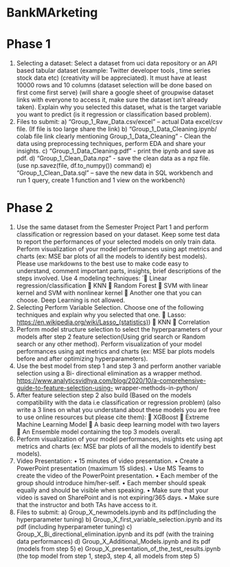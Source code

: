 # BankMArketing
# Phase 1
1) Selecting a dataset: Select a dataset from uci data repository or an API based tabular dataset
(example: Twitter developer tools , time series stock data etc) (creativity will be appreciated). It must
have at least 10000 rows and 10 columns (dataset selection will be done based on first come first
serve) (will share a google sheet of groupwise dataset links with everyone to access it, make sure the
dataset isn’t already taken). Explain why you selected this dataset, what is the target variable you
want to predict (is it regression or classification based problem).
2) Files to submit:
a) “Group_1_Raw_Data.csv/excel” – actual Data excel/csv file. (If file is too large share the link)
b) “Group_1_Data_Cleaning.ipynb/ colab file link clearly mentioning Group_1_Data_Cleaning” -
Clean the data using preprocessing techniques, perform EDA and share your insights.
c) “Group_1_Data_Cleaning.pdf” - print the ipynb and save as pdf.
d) “Group_1_Clean_Data.npz” - save the clean data as a npz file. (use np.savez(file, df.to_numpy()) command)
e) “Group_1_Clean_Data.sql” – save the new data in SQL workbench and run 1 query, create 1
function and 1 view on the workbench)

# Phase 2
1) Use the same dataset from the Semester Project Part 1 and perform classification or regression based
on your dataset. Keep some test data to report the performances of your selected models on only
train data. Perform visualization of your model performances using apt metrics and charts (ex: MSE
bar plots of all the models to identify best models). Please use markdowns to the best use to make
code easy to understand, comment important parts, insights, brief descriptions of the steps involved.
Use 4 modeling techniques:  ́
 Linear regression/classification
 KNN
 Random Forest
 SVM with linear kernel and SVM with nonlinear kernel
 Another one that you can choose. Deep Learning is not allowed.
2) Selecting Perform Variable Selection. Choose one of the following techniques and explain why you
selected that one.
 Lasso: https://en.wikipedia.org/wiki/Lasso_(statistics))
 KNN
 Correlation
3) Perform model structure selection to select the hyperparameters of your models after step 2 feature
selection(Using grid search or Random search or any other method). Perform visualization of your
model performances using apt metrics and charts (ex: MSE bar plots models before and after
optimizing hyperparameters).
4) Use the best model from step 1 and step 3 and perform another variable selection using a Bi-
directional elimination as a wrapper method.
https://www.analyticsvidhya.com/blog/2020/10/a-comprehensive-guide-to-feature-selection-using-
wrapper-methods-in-python/
5) After feature selection step 2 also build (Based on the models compatibility with the data i.e
classification or regression problem) (also write a 3 lines on what you understand about these models
you are free to use online resources but please cite them):
 XGBoost
 Extreme Machine Learning Model
 A basic deep learning model with two layers
 An Ensemble model containing the top 3 models overall.
6) Perform visualization of your model performances, insights etc using apt metrics and charts (ex: MSE
bar plots of all the models to identify best models).
7) Video Presentation:
• 15 minutes of video presentation.
• Create a PowerPoint presentation (maximum 15 slides).
• Use MS Teams to create the video of the PowerPoint presentation.
• Each member of the group should introduce him/her-self.
• Each member should speak equally and should be visible when speaking.
• Make sure that your video is saved on SharePoint and is not expiring/365 days.
• Make sure that the instructor and both TAs have access to it.
8) Files to submit:
a) Group_X_newmodels.ipynb and its pdf(including the hyperparameter tuning)
b) Group_X_first_variable_selection.ipynb and its pdf (including hyperparameter tuning)
c) Group_X_Bi_directional_elimination.ipynb and its pdf (with the training data performances)
d) Group_X_Additional_Models.ipynb and its pdf (models from step 5)
e) Group_X_presentation_of_the_test_results.ipynb (the top model from step 1, step3, step 4, all
models from step 5)
